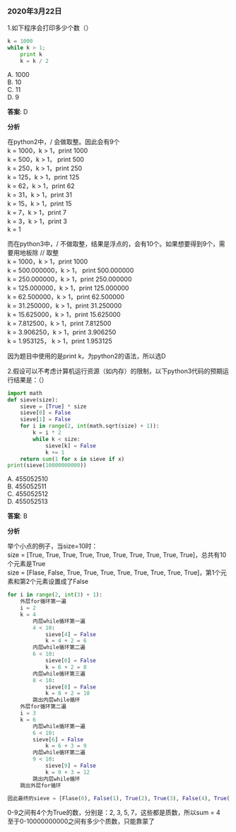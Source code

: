 ### 2020年3月22日
1.如下程序会打印多少个数（）

```python
k = 1000
while k > 1;
	print k
	k = k / 2
```
A. 1000  
B. 10  
C. 11  
D. 9  

**答案**: D

**分析**

在python2中，/ 会做取整。因此会有9个  
k = 1000，k > 1，print 1000   
k = 500，k > 1， print 500  
k = 250，k > 1，print 250  
k = 125，k > 1，print 125  
k = 62，k > 1，print 62  
k = 31，k > 1，print 31  
k = 15，k > 1，print 15  
k = 7，k > 1，print 7  
k = 3，k > 1，print 3  
k = 1  

而在python3中，/ 不做取整，结果是浮点的，会有10个。如果想要得到9个，需要用地板除 // 取整  
k = 1000，k > 1，print 1000  
k = 500.000000，k > 1， print 500.000000  
k = 250.000000，k > 1，print 250.000000  
k = 125.000000，k > 1，print 125.000000  
k = 62.500000，k > 1，print 62.500000  
k = 31.250000，k > 1，print 31.250000  
k = 15.625000，k > 1，print 15.625000  
k = 7.812500，k > 1，print 7.812500  
k = 3.906250，k > 1，print 3.906250  
k = 1.953125， k > 1，print 1.953125  

因为题目中使用的是print k，为python2的语法，所以选D   



2.假设可以不考虑计算机运行资源（如内存）的限制，以下python3代码的预期运行结果是：（）

```python
import math
def sieve(size):
	sieve = [True] * size
	sieve[0] = False
	sieve[1] = False
	for i in range(2, int(math.sqrt(size) + 1)):
		k = i * 2
		while k < size:
			sieve[k] = False
			k += 1
	return sum(1 for x in sieve if x)
print(sieve(10000000000))
```

A. 455052510  
B. 455052511  
C. 455052512  
D. 455052513  

**答案**: B

**分析**

举个小点的例子，当size=10时：  
size = [True, True, True, True, True, True, True, True, True, True]，总共有10个元素是True  
size = [Flase, False, True, True, True, True, True, True, True, True]，第1个元素和第2个元素设置成了False  

```python
for i in range(2, int(3) + 1):
	外层for循环第一遍
	i = 2
	k = 4
        内层while循环第一遍
        4 < 10:
            sieve[4] = False
            k = 4 + 2 = 6
        内层while循环第二遍
        6 < 10:
        	sieve[6] = False
        	k = 6 + 2 = 8
        内层while循环第三遍
      	8 < 10:
      		sieve[8] = False
      		k = 8 + 2 = 10
      	跳出内层while循环
    外层for循环第二遍
    i = 3
    k = 6
    	内层while循环第一遍
    	6 < 10:
    	sieve[6] = False
        	k = 6 + 3 = 9
        内层while循环第二遍
      	9 < 10:
      		sieve[9] = False
      		k = 9 + 3 = 12
      	跳出内层while循环
    跳出外层for循环

因此最终的sieve = [Flase(0), False(1), True(2), True(3), False(4), True(5), False(6), True(7), False(8), False(9)]
```

0-9之间有4个为True的数，分别是：2, 3, 5, 7，这些都是质数，所以sum = 4   
至于0-10000000000之间有多少个质数，只能靠蒙了
